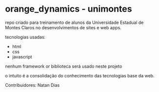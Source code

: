 # orange_dynamics - unimontes

repo criado para treinamento de alunos da Universidade Estadual de Montes Claros no desenvolvimentos de sites e web apps.

tecnologias usadas: 
- html
- css
- javascript

nenhum framework or biblioteca será usado neste projeto

o intuito é a consolidação do conhecimento das tecnologias base da web.

Contribuidores:
Natan Dias
